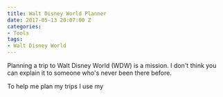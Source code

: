 ```yaml
---
title: Walt Disney World Planner
date: 2017-05-13 20:07:00 Z
categories:
- Tools
tags:
- Walt Disney World
---
```


Planning a trip to Walt Disney World (WDW) is a mission. I don't think you can explain it to someone who's never been there before.

To help me plan my trips I use my 